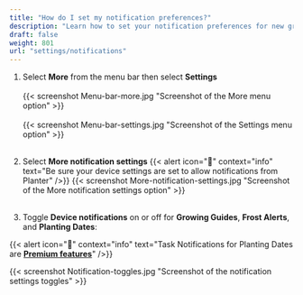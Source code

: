 ```yaml
---
title: "How do I set my notification preferences?"
description: "Learn how to set your notification preferences for new growing guides, frost alerts, and planting dates"
draft: false
weight: 801
url: "settings/notifications"
---
```


1. Select **More** from the menu bar then select **Settings**<br /><br />
{{< screenshot Menu-bar-more.jpg "Screenshot of the More menu option" >}}<br /><br />
{{< screenshot Menu-bar-settings.jpg "Screenshot of the Settings menu option" >}}<br /><br />

2. Select **More notification settings**
{{< alert icon="🥬" context="info" text="Be sure your device settings are set to allow notifications from Planter" />}}
{{< screenshot More-notification-settings.jpg "Screenshot of the More notification settings option" >}}<br /><br />

3. Toggle **Device notifications** on or off for **Growing Guides**, **Frost Alerts**, and **Planting Dates**:

{{< alert icon="💸" context="info" text="Task Notifications for Planting Dates are [**Premium features**](../../account/premium-subscription)" />}}

{{< screenshot Notification-toggles.jpg "Screenshot of the notification settings toggles" >}}
